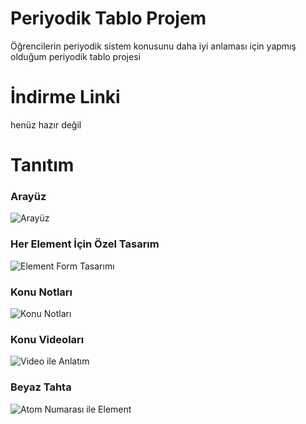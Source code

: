 # Periyodik Tablo Projem
Öğrencilerin periyodik sistem konusunu daha iyi anlaması için yapmış olduğum periyodik tablo projesi

# İndirme Linki
henüz hazır değil

# Tanıtım
### Arayüz
![Arayüz](https://i.hizliresim.com/11r0k35.PNG)
### Her Element İçin Özel Tasarım
![Element Form Tasarımı](https://cdn.discordapp.com/attachments/1076269176760586351/1112307409482948698/2.PNG)
### Konu Notları
![Konu Notları](https://cdn.discordapp.com/attachments/1076269176760586351/1112307409709453342/3.PNG)
### Konu Videoları
![Video ile Anlatım](https://cdn.discordapp.com/attachments/1076269176760586351/1112307409952718888/4.PNG)
### Beyaz Tahta
![Atom Numarası ile Element](https://cdn.discordapp.com/attachments/1076269176760586351/1112307410216951948/5.PNG)
